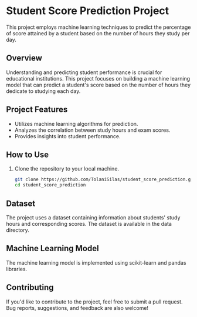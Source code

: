 # Student Score Prediction Project

This project employs machine learning techniques to predict the percentage of score attained by a student based on the number of hours they study per day.

## Overview

Understanding and predicting student performance is crucial for educational institutions. This project focuses on building a machine learning model that can predict a student's score based on the number of hours they dedicate to studying each day.

## Project Features

- Utilizes machine learning algorithms for prediction.
- Analyzes the correlation between study hours and exam scores.
- Provides insights into student performance.

## How to Use

1. Clone the repository to your local machine.
   ```bash
   git clone https://github.com/TolaniSilas/student_score_prediction.git
   cd student_score_prediction

## Dataset
The project uses a dataset containing information about students' study hours and corresponding scores. The dataset is available in the data directory.

## Machine Learning Model
The machine learning model is implemented using scikit-learn and pandas libraries.

## Contributing
If you'd like to contribute to the project, feel free to submit a pull request. Bug reports, suggestions, and feedback are also welcome!
